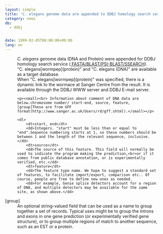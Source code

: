 ```yaml
---
layout: simple
title: 'C. elegans genome data are appended to DDBJ homology search service'
category: news
db:
  - ddbj


date: 1999-02-05T00:00:00+09:00
lang: en
---
```


<html>
<dd><i>C. elegans</i> genome data (DNA and Protein) were appended for DDBJ homology search service (<a href="/E-mail/homology.html" target="_blank"> FASTA/BLAST/PSI-BLAST/SSEARCH</a>).<br>
<dd>"C. elegans[wormpep](protein)" and "C. elegans (DNA)" are available as a target database.<br>
<dd>When "C. elegans[wormpep](protein)" was specified, there is a dynamic link to the wormace at Sanger Centre from the result. It is available through the DDBJ WWW server and DDBJ E-mail server.

    <p><small><br> Information about comment of DNA data are below.chromosome number/ start-end, source, feature, [group]These are from GFF format(http://www.sanger.ac.uk/Users/rd/gff.shtml).</small></p>

    <dl>
        <dt>start, end</dt>
        <dd>Integers. "start" must be less than or equal to "end".Sequence numbering starts at 1, so these numbers should be between 1 and the length of the relevant sequence, inclusive.</dd>
        <dt>source</dt>
        <dd>The source of this feature. This field will normally be used to indicate the program making the prediction,<br>or if it comes from public database annotation, or is experimentally verified, etc.</dd>
        <dt>feature</dt>
        <dd>The feature type name. We hope to suggest a standard set of features, to facilitate import/export, comparison etc.. Of course, people are free to define new ones as needed.
        <dd>For example, Genie splice detectors account for a region of DNA, and multiple detectors may be available for the same site, as shown above.</dd>
</dd>
<dt>[group]</dt>
<dd>An optional string-valued field that can be used as a name to group together a set of records. Typical uses might be to group the introns and exons in one gene prediction (or experimentally verified gene structure), or to group multiple regions of match to another sequence, such as an EST or a protein.</dd>
</dl>

<p> </p>
</dd>
</dd>
</dd>
</html>
